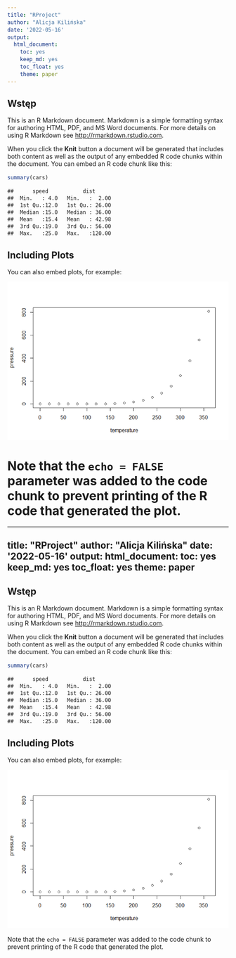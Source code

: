 ```yaml
---
title: "RProject"
author: "Alicja Kilińska"
date: '2022-05-16'
output: 
  html_document: 
    toc: yes
    keep_md: yes
    toc_float: yes
    theme: paper
---
```


<!-- 
Library to install
- ggplot2
- plotly
- dplyr
- knitr
- DT
-->

<!-- Load the libraries -->
<!-- Hide warnings and messages -->



## Wstęp

This is an R Markdown document. Markdown is a simple formatting syntax for authoring HTML, PDF, and MS Word documents. For more details on using R Markdown see <http://rmarkdown.rstudio.com>.

When you click the **Knit** button a document will be generated that includes both content as well as the output of any embedded R code chunks within the document. You can embed an R code chunk like this:


```r
summary(cars)
```

```
##      speed           dist       
##  Min.   : 4.0   Min.   :  2.00  
##  1st Qu.:12.0   1st Qu.: 26.00  
##  Median :15.0   Median : 36.00  
##  Mean   :15.4   Mean   : 42.98  
##  3rd Qu.:19.0   3rd Qu.: 56.00  
##  Max.   :25.0   Max.   :120.00
```

## Including Plots

You can also embed plots, for example:

![](RProject_files/figure-html/pressure-1.png)<!-- -->

Note that the `echo = FALSE` parameter was added to the code chunk to prevent printing of the R code that generated the plot.
=======
---
title: "RProject"
author: "Alicja Kilińska"
date: '2022-05-16'
output: 
  html_document: 
    toc: yes
    keep_md: yes
    toc_float: yes
    theme: paper
---

<!-- 
Library to install
- ggplot2
- plotly
- dplyr
- knitr
- DT
-->

<!-- Load the libraries -->
<!-- Hide warnings and messages -->



## Wstęp

This is an R Markdown document. Markdown is a simple formatting syntax for authoring HTML, PDF, and MS Word documents. For more details on using R Markdown see <http://rmarkdown.rstudio.com>.

When you click the **Knit** button a document will be generated that includes both content as well as the output of any embedded R code chunks within the document. You can embed an R code chunk like this:


```r
summary(cars)
```

```
##      speed           dist       
##  Min.   : 4.0   Min.   :  2.00  
##  1st Qu.:12.0   1st Qu.: 26.00  
##  Median :15.0   Median : 36.00  
##  Mean   :15.4   Mean   : 42.98  
##  3rd Qu.:19.0   3rd Qu.: 56.00  
##  Max.   :25.0   Max.   :120.00
```

## Including Plots

You can also embed plots, for example:

![](RProject_files/figure-html/pressure-1.png)<!-- -->

Note that the `echo = FALSE` parameter was added to the code chunk to prevent printing of the R code that generated the plot.
